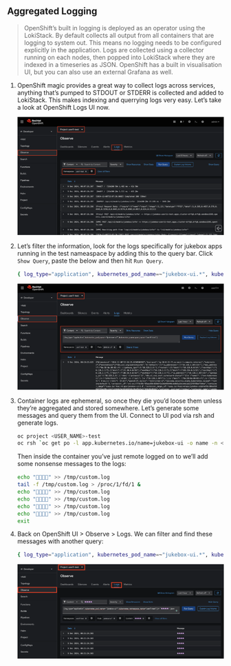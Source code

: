 ## Aggregated Logging

> OpenShift’s built in logging is deployed as an operator using the LokiStack. By default collects all output from all containers that are logging to system out. This means no logging needs to be configured explicitly in the application. Logs are collected using a collector running on each nodes, then popped into LokiStack where they are indexed in a timeseries as JSON. OpenShift has a built in visualisation UI, but you can also use an external Grafana as well.


1. OpenShift magic provides a great way to collect logs across services, anything that’s pumped to STDOUT or STDERR is collected and added to LokiStack. This makes indexing and querrying logs very easy. Let’s take a look at OpenShift Logs UI now.

    ![openshift-logging](./images/openshift-logging.png)


2. Let’s filter the information, look for the logs specifically for jukebox apps running in the test nameaspace by adding this to the query bar. Click `Show Query`, paste the below and then hit `Run Query`.

    ```bash
    { log_type="application", kubernetes_pod_name=~"jukebox-ui.*", kubernetes_namespace_name="<USER_NAME>-test" }
    ```

    ![openshift-logging-2.png](./images/openshift-logging-2.png)


3. Container logs are ephemeral, so once they die you’d loose them unless they’re aggregated and stored somewhere. Let’s generate some messages and query them from the UI. Connect to UI pod via rsh and generate logs.

    ```bash
    oc project <USER_NAME>-test
    oc rsh `oc get po -l app.kubernetes.io/name=jukebox-ui -o name -n <USER_NAME>-test`
    ```

    Then inside the container you’ve just remote logged on to we’ll add some nonsense messages to the logs:

    ```bash
    echo "🦄🦄🦄🦄" >> /tmp/custom.log
    tail -f /tmp/custom.log > /proc/1/fd/1 &
    echo "🦄🦄🦄🦄" >> /tmp/custom.log
    echo "🦄🦄🦄🦄" >> /tmp/custom.log
    echo "🦄🦄🦄🦄" >> /tmp/custom.log
    echo "🦄🦄🦄🦄" >> /tmp/custom.log
    exit
    ```

4. Back on OpenShift UI > Observe > Logs. We can filter and find these messages with another query:

    ```bash
    { log_type="application", kubernetes_pod_name=~"jukebox-ui.*", kubernetes_namespace_name="<USER_NAME>-test" } |= `🦄🦄🦄🦄` | json
    ```

    ![openshift-logging-3.png](./images/openshift-logging-3.png)